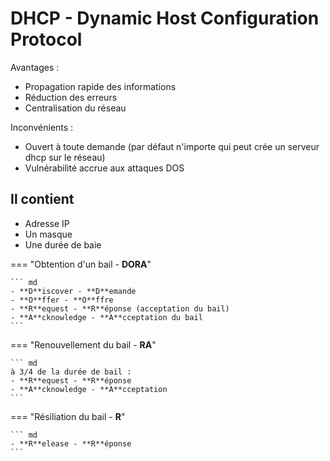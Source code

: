 # DHCP - **Dynamic Host Configuration Protocol**

Avantages :

- Propagation rapide des informations
- Réduction des erreurs
- Centralisation du réseau

Inconvénients :

- Ouvert à toute demande (par défaut n'importe qui peut crée un serveur dhcp sur le réseau)
- Vulnérabilité accrue aux attaques DOS

## Il contient

- Adresse IP
- Un masque
- Une durée de baie

=== "Obtention d'un bail - **DORA**"

    ``` md
    - **D**iscover - **D**emande
    - **O**ffer - **O**ffre
    - **R**equest - **R**éponse (acceptation du bail)
    - **A**cknowledge - **A**cceptation du bail
    ```

=== "Renouvellement du bail - **RA**"

    ``` md
    à 3/4 de la durée de bail :
    - **R**equest - **R**éponse
    - **A**cknowledge - **A**cceptation
    ```
=== "Résiliation du bail - **R**"

    ``` md
    - **R**elease - **R**éponse
    ```


